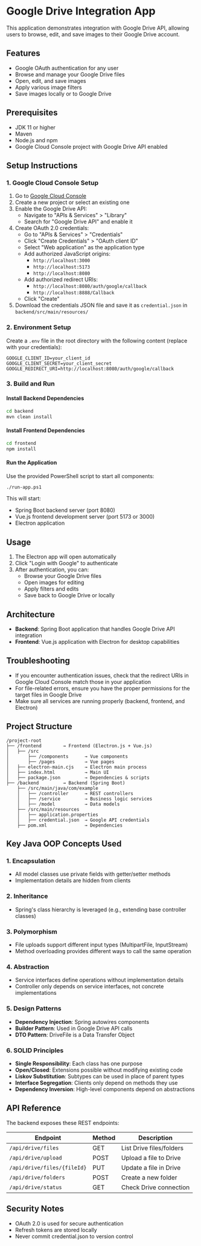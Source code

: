 # Google Drive Integration App

This application demonstrates integration with Google Drive API, allowing users to browse, edit, and save images to their Google Drive account.

## Features

- Google OAuth authentication for any user
- Browse and manage your Google Drive files
- Open, edit, and save images
- Apply various image filters
- Save images locally or to Google Drive

## Prerequisites

- JDK 11 or higher
- Maven
- Node.js and npm
- Google Cloud Console project with Google Drive API enabled

## Setup Instructions

### 1. Google Cloud Console Setup

1. Go to [Google Cloud Console](https://console.cloud.google.com/)
2. Create a new project or select an existing one
3. Enable the Google Drive API:
   - Navigate to "APIs & Services" > "Library"
   - Search for "Google Drive API" and enable it
4. Create OAuth 2.0 credentials:
   - Go to "APIs & Services" > "Credentials"
   - Click "Create Credentials" > "OAuth client ID"
   - Select "Web application" as the application type
   - Add authorized JavaScript origins:
     - `http://localhost:3000`
     - `http://localhost:5173`
     - `http://localhost:8080`
   - Add authorized redirect URIs:
     - `http://localhost:8080/auth/google/callback`
     - `http://localhost:8888/Callback`
   - Click "Create"
5. Download the credentials JSON file and save it as `credential.json` in `backend/src/main/resources/`

### 2. Environment Setup

Create a `.env` file in the root directory with the following content (replace with your credentials):

```
GOOGLE_CLIENT_ID=your_client_id
GOOGLE_CLIENT_SECRET=your_client_secret
GOOGLE_REDIRECT_URI=http://localhost:8080/auth/google/callback
```

### 3. Build and Run

#### Install Backend Dependencies

```bash
cd backend
mvn clean install
```

#### Install Frontend Dependencies

```bash
cd frontend
npm install
```

#### Run the Application

Use the provided PowerShell script to start all components:

```bash
./run-app.ps1
```

This will start:
- Spring Boot backend server (port 8080)
- Vue.js frontend development server (port 5173 or 3000)
- Electron application

## Usage

1. The Electron app will open automatically
2. Click "Login with Google" to authenticate
3. After authentication, you can:
   - Browse your Google Drive files
   - Open images for editing
   - Apply filters and edits
   - Save back to Google Drive or locally

## Architecture

- **Backend**: Spring Boot application that handles Google Drive API integration
- **Frontend**: Vue.js application with Electron for desktop capabilities

## Troubleshooting

- If you encounter authentication issues, check that the redirect URIs in Google Cloud Console match those in your application
- For file-related errors, ensure you have the proper permissions for the target files in Google Drive
- Make sure all services are running properly (backend, frontend, and Electron)

## Project Structure

```
/project-root
├── /frontend        → Frontend (Electron.js + Vue.js)
│   ├── /src
│       ├── /components      → Vue components
│       ├── /pages           → Vue pages
│   ├── electron-main.cjs    → Electron main process
│   ├── index.html           → Main UI
│   ├── package.json         → Dependencies & scripts
├── /backend         → Backend (Spring Boot)
    ├── /src/main/java/com/example
    │   ├── /controller      → REST controllers
    │   ├── /service         → Business logic services
    │   ├── /model           → Data models
    ├── /src/main/resources
    │   ├── application.properties
    │   ├── credential.json  → Google API credentials
    ├── pom.xml              → Dependencies
```

## Key Java OOP Concepts Used

### 1. Encapsulation
- All model classes use private fields with getter/setter methods
- Implementation details are hidden from clients

### 2. Inheritance
- Spring's class hierarchy is leveraged (e.g., extending base controller classes)

### 3. Polymorphism
- File uploads support different input types (MultipartFile, InputStream)
- Method overloading provides different ways to call the same operation

### 4. Abstraction
- Service interfaces define operations without implementation details
- Controller only depends on service interfaces, not concrete implementations

### 5. Design Patterns
- **Dependency Injection**: Spring autowires components
- **Builder Pattern**: Used in Google Drive API calls
- **DTO Pattern**: DriveFile is a Data Transfer Object

### 6. SOLID Principles
- **Single Responsibility**: Each class has one purpose
- **Open/Closed**: Extensions possible without modifying existing code
- **Liskov Substitution**: Subtypes can be used in place of parent types
- **Interface Segregation**: Clients only depend on methods they use
- **Dependency Inversion**: High-level components depend on abstractions

## API Reference

The backend exposes these REST endpoints:

| Endpoint | Method | Description |
|----------|--------|-------------|
| `/api/drive/files` | GET | List Drive files/folders |
| `/api/drive/upload` | POST | Upload a file to Drive |
| `/api/drive/files/{fileId}` | PUT | Update a file in Drive |
| `/api/drive/folders` | POST | Create a new folder |
| `/api/drive/status` | GET | Check Drive connection |

## Security Notes

- OAuth 2.0 is used for secure authentication
- Refresh tokens are stored locally
- Never commit credential.json to version control 